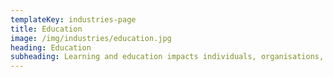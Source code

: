 ```yaml
---
templateKey: industries-page
title: Education
image: /img/industries/education.jpg
heading: Education
subheading: Learning and education impacts individuals, organisations, the nation and the world as a whole. Technology is increasing ease of access and effectiveness of learning globally leading to increase in effectiveness and fuelling the knowledge economy. . 
---
```

